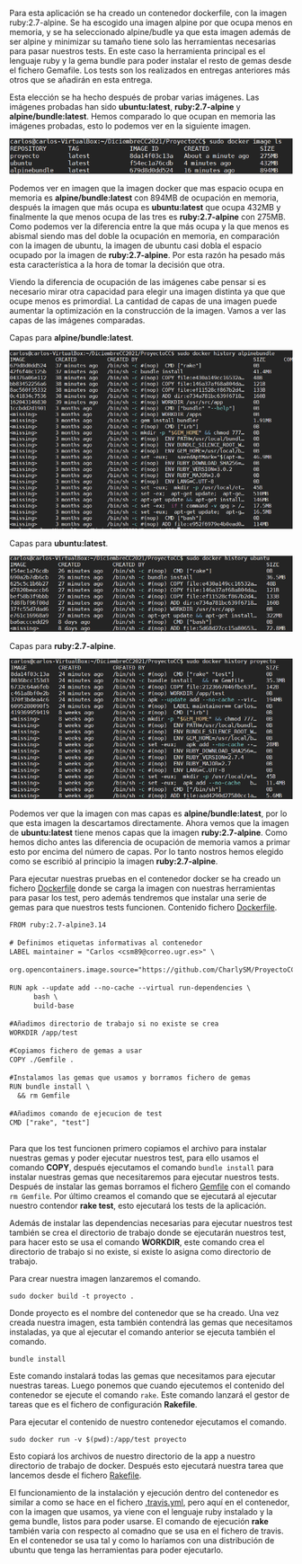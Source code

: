 Para esta aplicación se ha creado un contenedor dockerfile, con la imagen ruby:2.7-alpine. Se ha escogido una imagen alpine por que ocupa menos en memoria, y se ha seleccionado alpine/budle ya que esta imagen además de ser alpine y minimizar su tamaño tiene solo las herramientas necesarias para pasar nuestros tests. En este caso la herramienta principal es el lenguaje ruby y la gema bundle para poder instalar el resto de gemas desde el fichero Gemafile. Los tests son los realizados en entregas anteriores más otros que se añadirán en esta entrega.
  
Esta elección se ha hecho después de probar varias imágenes. Las imágenes probadas han sido **ubuntu:latest**, **ruby:2.7-alpine** y **alpine/bundle:latest**. Hemos comparado lo que ocupan en memoria las imágenes probadas, esto lo podemos ver en la siguiente imagen.

![Imagenes docker](https://github.com/CharlySM/ProyectoCC/blob/master/doc/img/imagenesDocker.png)

Podemos ver en imagen que la imagen docker que mas espacio ocupa en memoria es **alpine/bundle:latest** con 894MB de ocupación en memoria, después la imagen que más ocupa es **ubuntu:latest** que ocupa 432MB y finalmente la que menos ocupa de las tres es **ruby:2.7-alpine** con 275MB. Como podemos ver la diferencia entre la que más ocupa y la que menos es abismal siendo mas del doble la ocupación en memoria, en comparación con la imagen de ubuntu, la imagen de ubuntu casi dobla el espacio ocupado por la imagen de **ruby:2.7-alpine**. Por esta razón ha pesado más esta característica a la hora de tomar la decisión que otra.

Viendo la diferencia de ocupación de las imágenes cabe pensar si es necesario mirar otra capacidad para elegir una imagen distinta ya que que ocupe menos es primordial. La cantidad de capas de una imagen puede aumentar la optimización en la construcción de la imagen. Vamos a ver las capas de las imágenes comparadas.

Capas para **alpine/bundle:latest**.

![alpine/bundle](https://github.com/CharlySM/ProyectoCC/blob/master/doc/img/capasAlpineBundle.png)

Capas para **ubuntu:latest**.

![ubuntu](https://github.com/CharlySM/ProyectoCC/blob/master/doc/img/capasUbuntu.png)

Capas para **ruby:2.7-alpine**.

![rubyAlpine](https://github.com/CharlySM/ProyectoCC/blob/master/doc/img/capasRubyAlpine.png)

Podemos ver que la imagen con mas capas es **alpine/bundle:latest**, por lo que esta imagen la descartamos directamente. Ahora vemos que la imagen de **ubuntu:latest** tiene menos capas que la imagen **ruby:2.7-alpine**. Como hemos dicho antes las diferencia de ocupación de memoria vamos a primar esto por encima del número de capas. Por lo tanto nostros hemos elegido como se escribió al principio la imagen **ruby:2.7-alpine**.

Para ejecutar nuestras pruebas en el contenedor docker se ha creado un fichero [Dockerfile](https://github.com/CharlySM/ProyectoCC/blob/master/Dockerfile) donde se carga la imagen con nuestras herramientas para pasar los test, pero además tendremos que instalar una serie de gemas para que nuestros tests funcionen. Contenido fichero [Dockerfile](https://github.com/CharlySM/ProyectoCC/blob/master/Dockerfile).

```
FROM ruby:2.7-alpine3.14

# Definimos etiquetas informativas al contenedor
LABEL maintainer = "Carlos <csm89@correo.ugr.es>" \
    org.opencontainers.image.source="https://github.com/CharlySM/ProyectoCC"

RUN apk --update add --no-cache --virtual run-dependencies \
      bash \
      build-base

#Añadimos directorio de trabajo si no existe se crea
WORKDIR /app/test

#Copiamos fichero de gemas a usar
COPY ./Gemfile .

#Instalamos las gemas que usamos y borramos fichero de gemas
RUN bundle install \
  && rm Gemfile

#Añadimos comando de ejecucion de test
CMD ["rake", "test"]


```

Para que los test funcionen primero copiamos el archivo para instalar nuestras gemas y poder ejecutar nuestros test, para ello usamos el comando **COPY**, después ejecutamos el comando ```bundle install``` para instalar nuestras gemas que necesitaremos para ejecutar nuestros tests. Después de instalar las gemas borramos el fichero [Gemfile](https://github.com/CharlySM/ProyectoCC/blob/master/Gemfile) con el comando ```rm Gemfile```. Por último creamos el comando que se ejecutará al ejecutar nuestro contendor **rake test**, esto ejecutará los tests de la aplicación.

Además de instalar las dependencias necesarias para ejecutar nuestros test también se crea el directorio de trabajo donde se ejecutarán nuestros test, para hacer esto se usa el comando **WORKDIR**, este comando crea el directorio de trabajo si no existe, si existe lo asigna como directorio de trabajo.

Para crear nuestra imagen lanzaremos el comando.

```
sudo docker build -t proyecto .
```

Donde proyecto es el nombre del contenedor que se ha creado.
Una vez creada nuestra imagen, esta también contendrá las gemas que necesitamos instaladas, ya que al ejecutar el comando anterior se ejecuta también el comando.

```
bundle install
```

Este comando instalará todas las gemas que necesitamos para ejecutar nuestras tareas. Luego ponemos que cuando ejecutemos el contenido del contenedor se ejecute el comando ```rake```. Este comando lanzará el gestor de tareas que es el fichero de configuración **Rakefile**.

Para ejecutar el contenido de nuestro contenedor ejecutamos el comando.

```
sudo docker run -v $(pwd):/app/test proyecto
```
Esto copiará los archivos de nuestro directorio de la app a nuestro directorio de trabajo de docker. Después esto ejecutará nuestra tarea que lancemos desde el fichero [Rakefile](https://github.com/CharlySM/ProyectoCC/blob/master/Rakefile).

El funcionamiento de la instalación y ejecución dentro del contenedor es similar a como se hace en el fichero [.travis.yml](https://github.com/CharlySM/ProyectoCC/blob/master/.travis.yml), pero aquí en el contenedor, con la imagen que usamos, ya viene con el lenguaje ruby instalado y la gema bundle, listos para poder usarse. El comando de ejecución **rake** también varia con respecto al comadno que se usa en el fichero de travis. En el contenedor se usa tal y como lo haríamos con una distribución de ubuntu que tenga las herramientas para poder ejecutarlo.
